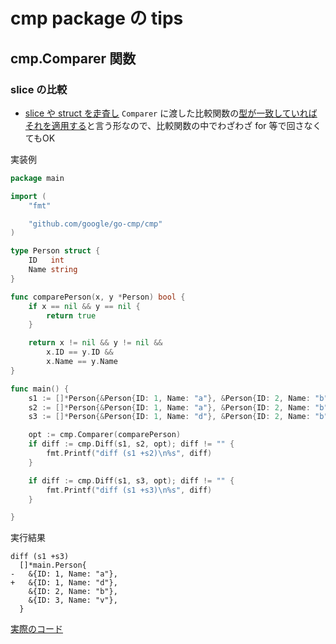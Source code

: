 # cmp package の tips

## cmp.Comparer 関数

### slice の比較

- [slice や struct を走査し](https://github.com/google/go-cmp/blob/5a6f75716e1203a923a78c9efb94089d857df0f6/cmp/compare.go#L404) `Comparer` に渡した比較関数の[型が一致していればそれを適用する](https://github.com/google/go-cmp/blob/5a6f75716e1203a923a78c9efb94089d857df0f6/cmp/options.go#L359)と言う形なので、比較関数の中でわざわざ for 等で回さなくてもOK

実装例

```go
package main

import (
	"fmt"

	"github.com/google/go-cmp/cmp"
)

type Person struct {
	ID   int
	Name string
}

func comparePerson(x, y *Person) bool {
	if x == nil && y == nil {
		return true
	}

	return x != nil && y != nil &&
		x.ID == y.ID &&
		x.Name == y.Name
}

func main() {
	s1 := []*Person{&Person{ID: 1, Name: "a"}, &Person{ID: 2, Name: "b"}, &Person{ID: 3, Name: "v"}}
	s2 := []*Person{&Person{ID: 1, Name: "a"}, &Person{ID: 2, Name: "b"}, &Person{ID: 3, Name: "v"}}
	s3 := []*Person{&Person{ID: 1, Name: "d"}, &Person{ID: 2, Name: "b"}, &Person{ID: 3, Name: "v"}}

	opt := cmp.Comparer(comparePerson)
	if diff := cmp.Diff(s1, s2, opt); diff != "" {
		fmt.Printf("diff (s1 +s2)\n%s", diff)
	}

	if diff := cmp.Diff(s1, s3, opt); diff != "" {
		fmt.Printf("diff (s1 +s3)\n%s", diff)
	}

}
```

実行結果

```
diff (s1 +s3)
  []*main.Person{
- 	&{ID: 1, Name: "a"},
+ 	&{ID: 1, Name: "d"},
  	&{ID: 2, Name: "b"},
  	&{ID: 3, Name: "v"},
  }

```

[実際のコード](https://play.golang.org/p/Bs0160wQq-g)
